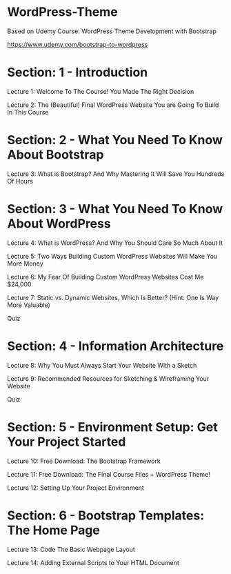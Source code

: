# WordPress-Theme

Based on Udemy Course: WordPress Theme Development with Bootstrap

https://www.udemy.com/bootstrap-to-wordpress

# Section: 1 - Introduction

Lecture 1: Welcome To The Course! You Made The Right Decision

Lecture 2: The (Beautiful) Final WordPress Website You are Going To Build In This Course

# Section: 2 - What You Need To Know About Bootstrap

Lecture 3: What is Bootstrap? And Why Mastering It Will Save You Hundreds Of Hours

# Section: 3 - What You Need To Know About WordPress

Lecture 4: What is WordPress? And Why You Should Care So Much About It

Lecture 5: Two Ways Building Custom WordPress Websites Will Make You More Money

Lecture 6: My Fear Of Building Custom WordPress Websites Cost Me $24,000

Lecture 7: Static vs. Dynamic Websites, Which Is Better? (Hint: One Is Way More Valuable)

Quiz

# Section: 4 - Information Architecture

Lecture 8: Why You Must Always Start Your Website With a Sketch

Lecture 9: Recommended Resources for Sketching & Wireframing Your Website

Quiz

# Section: 5 - Environment Setup: Get Your Project Started

Lecture 10: Free Download: The Bootstrap Framework

Lecture 11: Free Download: The Final Course Files + WordPress Theme!

Lecture 12: Setting Up Your Project Environment

# Section: 6 - Bootstrap Templates: The Home Page

Lecture 13: Code The Basic Webpage Layout

Lecture 14: Adding External Scripts to Your HTML Document






